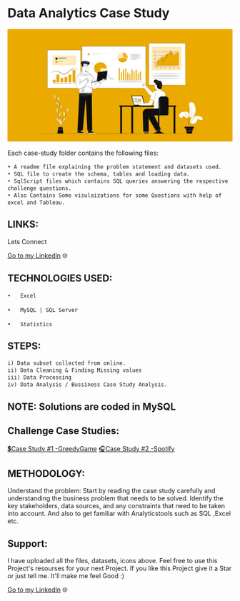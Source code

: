 #  Data Analytics Case Study

 ![Alt Text](Analytics.jpg)
 
 

 Each case-study folder contains the following files:

    • A readme file explaining the problem statement and datasets used.
    • SQL file to create the schema, tables and loading data.
    • SqlScript files which contains SQL queries answering the respective challenge questions.
    • Also Contains Some visulaizations for some Questions with help of excel and Tableau.

## LINKS: 

Lets Connect

[Go to my LinkedIn](https://www.linkedin.com/in/nitesh-gautam-2a7a87209/) 🌐


## TECHNOLOGIES USED:

    •	Excel

    •	MySQL | SQL Server

    •	Statistics
    
   ## STEPS:

    i) Data subset collected from online.
    ii) Data Cleaning & Finding Missing values
    iii) Data Processing 
    iv) Data Analysis / Bussiness Case Study Analysis.

    

## NOTE: Solutions are coded in MySQL

## Challenge Case Studies:


[💲Case Study #1 -GreedyGame](https://github.com/NiteshGautam20/Data--Analytics-Case-Study/tree/main/GreedyGame)
[🎧Case Study #2 -Spotify](https://github.com/NiteshGautam20/Data--Analytics-Case-Study/tree/main/Spotify)  


     


## METHODOLOGY:
 
Understand the problem: Start by reading the case study carefully and understanding the business problem that needs to be solved. Identify the key stakeholders, data sources, and any constraints that need to be taken into account. And also to get familiar with Analyticstools such as SQL ,Excel etc.


 ## Support:

I have uploaded all the files, datasets, icons above. Feel free to use this Project's resourses for your next Project. If you like this Project give it a Star or just tell me. It'll make me feel Good :)

[Go to my LinkedIn](https://www.linkedin.com/in/nitesh-gautam-2a7a87209/) 🌐
    